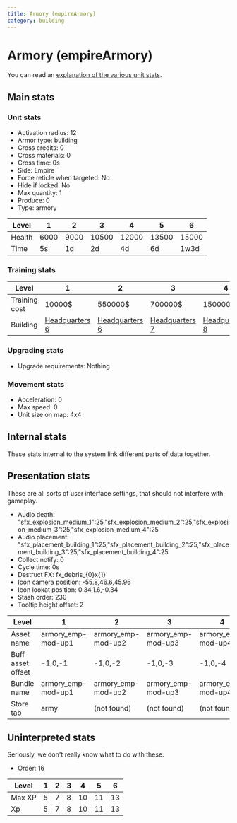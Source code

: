 ```yaml
---
title: Armory (empireArmory)
category: building
---
```


# Armory (empireArmory)

You can read an [explanation  of the various unit stats](unitexplained.md).

## Main stats

### Unit stats

  * Activation radius: 12
  * Armor type: building
  * Cross credits: 0
  * Cross materials: 0
  * Cross time: 0s
  * Side: Empire
  * Force reticle when targeted: No
  * Hide if locked: No
  * Max quantity: 1
  * Produce: 0
  * Type: armory

|Level |1   |2   |3    |4    |5    |6    |
|------|----|----|-----|-----|-----|-----|
|Health|6000|9000|10500|12000|13500|15000|
|Time  |5s  |1d  |2d   |4d   |6d   |1w3d |


### Training stats

|Level        |1                              |2                              |3                              |4                              |5                              |6                               |
|-------------|-------------------------------|-------------------------------|-------------------------------|-------------------------------|-------------------------------|--------------------------------|
|Training cost|10000$                         |550000$                        |700000$                        |1500000$                       |3000000$                       |4000000$                        |
|Building     |[Headquarters 6](empireHQ.html)|[Headquarters 6](empireHQ.html)|[Headquarters 7](empireHQ.html)|[Headquarters 8](empireHQ.html)|[Headquarters 9](empireHQ.html)|[Headquarters 10](empireHQ.html)|


### Upgrading stats

  * Upgrade requirements: Nothing

### Movement stats

  * Acceleration: 0
  * Max speed: 0
  * Unit size on map: 4x4

## Internal stats

These stats internal to the system link different parts of data together.


## Presentation stats

These are all sorts of user interface settings, that should not interfere with gameplay.

  * Audio death: "sfx_explosion_medium_1":25,"sfx_explosion_medium_2":25,"sfx_explosion_medium_3":25,"sfx_explosion_medium_4":25
  * Audio placement: "sfx_placement_building_1":25,"sfx_placement_building_2":25,"sfx_placement_building_3":25,"sfx_placement_building_4":25
  * Collect notify: 0
  * Cycle time: 0s
  * Destruct FX: fx_debris_{0}x{1}
  * Icon camera position: -55.8,46.6,45.96
  * Icon lookat position: 0.34,1.6,-0.34
  * Stash order: 230
  * Tooltip height offset: 2

|Level            |1                 |2                 |3                 |4                 |5                 |6                 |
|-----------------|------------------|------------------|------------------|------------------|------------------|------------------|
|Asset name       |armory_emp-mod-up1|armory_emp-mod-up2|armory_emp-mod-up3|armory_emp-mod-up4|armory_emp-mod-up5|armory_emp-mod-up6|
|Buff asset offset|-1,0,-1           |-1,0,-2           |-1,0,-3           |-1,0,-4           |-1,0,-5           |-1,0,-6           |
|Bundle name      |armory_emp-mod-up1|armory_emp-mod-up2|armory_emp-mod-up3|armory_emp-mod-up4|armory_emp-mod-up5|armory_emp-mod-up6|
|Store tab        |army              |(not found)       |(not found)       |(not found)       |(not found)       |(not found)       |


## Uninterpreted stats

Seriously, we don't really know what to do with these.

  * Order: 16

|Level |1|2|3|4 |5 |6 |
|------|-|-|-|--|--|--|
|Max XP|5|7|8|10|11|13|
|Xp    |5|7|8|10|11|13|



